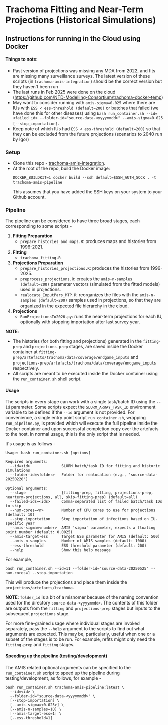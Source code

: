 # Trachoma Fitting and Near-Term Projections (Historical Simulations)
## Instructions for running in the Cloud using Docker

#### Things to note:
- Past version of projections was missing any MDA from 2022, and fits are missing many surveillance surveys. The latest version of these scripts (in `trachoma-amis-integration`) should be the correct version but they haven't been run
- The last runs in Feb 2025 were done on the cloud (<https://github.com/NTD-Modelling-Consortium/trachoma-docker-temp>) 
- May want to consider running with `amis-sigma=0.025` where there are IUs with `ESS < ess-threshold (default=200)` or batches that failed (we have done this for other diseases) using `bash run_container.sh --id=<failed_id> --folder-id="source-data-<yyyymmdd>" --amis-sigma=0.025 [--stop_importation]`.
- Keep note of which IUs had `ESS < ess-threshold (default=200)` so that they can be excluded from the future projections (scenarios to 2040 run by Igor)

### Setup
- Clone this repo - [trachoma-amis-integration](https://github.com/NTD-Modelling-Consortium/trachoma-amis-integration).
- At the root of the repo, build the Docker image:
  ```shell
  DOCKER_BUILDKIT=1 docker build --ssh default=$SSH_AUTH_SOCK . -t trachoma-amis-pipeline
  ```
  This assumes that you have added the SSH keys on your system to your Github account.

### Pipeline
The pipeline can be considered to have three broad stages, each corresponding to some scripts -
1. **Fitting Preparation**
    - `prepare_histories_and_maps.R`: produces maps and histories from 1996-2021.
2. **Fitting**
    - `trachoma_fitting.R`
3. **Projections Preparation**
    - `prepare_histories_projections.R`: produces the histories from 1996-2025.
    - `preprocess_projections.R`: creates the `amis-n-samples (default=200)` parameter vectors (simulated from the fitted models) used in projections.
    - `realocate_InputPars_MTP.R`: reorganizes the files with the `amis-n-samples (default=200)` samples used in projections, so that they are organized in the expected file hierarchy in the cloud.
4. **Projections**
    - `RunProjectionsTo2026.py`: runs the near-term projections for each IU, optionally with stopping importation after last survey year.

**NOTE**:
- The histories (for both fitting and projections) generated in the `fitting-prep` and `projections-prep` stages, are saved inside the Docker container at `fitting-prep/artefacts/trachoma/data/coverage/endgame_inputs` and `projections-prep/artefacts/trachoma/data/coverage/endgame_inputs` respectively.
- All scripts are meant to be executed inside the Docker container using the `run_container.sh` shell script.

#### Usage
The scripts in every stage can work with a single task/batch ID using the `--id` parameter. Some scripts expect the `SLURM_ARRAY_TASK_ID` environment variable to be defined if the `--id` argument is not provided. For convenience, a single entry point script `run_container.sh`, wrapping `run_pipeline.py`, is provided which will execute the full pipeline inside the Docker container and upon successful completion copy over the artefacts to the host. In normal usage, this is the only script that is needed.

It's usage is as follows - 
```shell
Usage: bash run_container.sh [options]

Required arguments:
  --id=<id>              SLURM batch/task ID for fitting and historic simulations
  --folder-id=<folder>   Folder for realocation (e.g., 'source-data-20250220')

Optional arguments:
  --stage                {fitting-prep, fitting, projections-prep, nearterm-projections, all, skip-fitting-prep} (default=all)
  --failed-ids=<ids>     Comma-separated list of failed batch/task IDs to skip
  --num-cores=<n>        Number of CPU cores to use for projections (default: 10)
  --stop-importation     Stop importation of infections based on IU-specific year
  --amis-sigma=<number>  AMIS 'sigma' parameter, expects a floating point number (default: 0.0025)
  --amis-target-ess      Target ESS parameter for AMIS (default: 500)
  --amis-n-samples       Number of AMIS samples (default: 1000)
  --ess-threshold        ESS threshold parameter (default: 200)
  --help                 Show this help message
```
For example,

```shell
bash run_container.sh --id=11 --folder-id="source-data-20250525" --num-cores=1 --stop-importation
```

This will produce the projections and place them inside the `projections/artefacts/trachoma`.

**NOTE**: `folder_id` is a bit of a misnomer because of the naming convention used for the directory `source-data-<yyyymmdd>`. The contents of this folder are outputs from the `fitting` and `projections-prep` stages but inputs to the subsequent `projections` stage.

For more fine-grained usage where individual stages are invoked separately, pass the `--help` argument to the scripts to find out what arguments are expected. This may be, particularly, useful when one or a subset of the stages is to be run. For example, refits might only need the `fitting-prep` and `fitting` stages.

#### Speeding up the pipeline (testing/development)
The AMIS related optional arguments can be specified to the `run_container.sh` script to speed up the pipeline during testing/development, as follows, for example - 

```shell
bash run_container.sh trachoma-amis-pipeline:latest \
  --id=<id> \
  --folder-id="source-data-<yyyymmdd>" \
  [--stop-importation] \
  [--amis-sigma=<0.025>] \
  [--amis-n-samples=10] \
  [--amis-target-ess=1] \
  [--ess-threshold=1]
```

